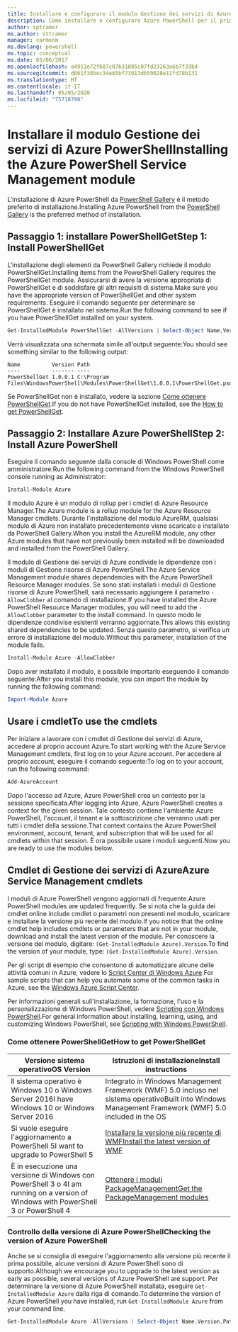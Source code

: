 ```yaml
---
title: Installare e configurare il modulo Gestione dei servizi di Azure PowerShell | Documenti di Microsoft
description: Come installare e configurare Azure PowerShell per il primo uso.
author: sptramer
ms.author: sttramer
manager: carmonm
ms.devlang: powershell
ms.topic: conceptual
ms.date: 03/06/2017
ms.openlocfilehash: a4911e72f687c07b31805c07fd23263a6b7f33b4
ms.sourcegitcommit: d661f38bec34e65bf73913db59028e11fd78b131
ms.translationtype: HT
ms.contentlocale: it-IT
ms.lasthandoff: 05/05/2020
ms.locfileid: "75718798"
---
```

# <a name="installing-the-azure-powershell-service-management-module"></a><span data-ttu-id="1a59d-103">Installare il modulo Gestione dei servizi di Azure PowerShell</span><span class="sxs-lookup"><span data-stu-id="1a59d-103">Installing the Azure PowerShell Service Management module</span></span>

<span data-ttu-id="1a59d-104">L'installazione di Azure PowerShell da [PowerShell Gallery](https://www.powershellgallery.com/) è il metodo preferito di installazione.</span><span class="sxs-lookup"><span data-stu-id="1a59d-104">Installing Azure PowerShell from the [PowerShell Gallery](https://www.powershellgallery.com/) is the preferred method of installation.</span></span>

## <a name="step-1-install-powershellget"></a><span data-ttu-id="1a59d-105">Passaggio 1: installare PowerShellGet</span><span class="sxs-lookup"><span data-stu-id="1a59d-105">Step 1: Install PowerShellGet</span></span>

<span data-ttu-id="1a59d-106">L'installazione degli elementi da PowerShell Gallery richiede il modulo PowerShellGet.</span><span class="sxs-lookup"><span data-stu-id="1a59d-106">Installing items from the PowerShell Gallery requires the PowerShellGet module.</span></span> <span data-ttu-id="1a59d-107">Assicurarsi di avere la versione appropriata di PowerShellGet e di soddisfare gli altri requisiti di sistema.</span><span class="sxs-lookup"><span data-stu-id="1a59d-107">Make sure you have the appropriate version of PowerShellGet and other system requirements.</span></span> <span data-ttu-id="1a59d-108">Eseguire il comando seguente per determinare se PowerShellGet è installato nel sistema.</span><span class="sxs-lookup"><span data-stu-id="1a59d-108">Run the following command to see if you have PowerShellGet installed on your system.</span></span>

```powershell
Get-InstalledModule PowerShellGet -AllVersions | Select-Object Name,Version,Path
```

<span data-ttu-id="1a59d-109">Verrà visualizzata una schermata simile all'output seguente:</span><span class="sxs-lookup"><span data-stu-id="1a59d-109">You should see something similar to the following output:</span></span>

```output
Name          Version Path
----          ------- ----
PowerShellGet 1.0.0.1 C:\Program Files\WindowsPowerShell\Modules\PowerShellGet\1.0.0.1\PowerShellGet.psd1
```

<span data-ttu-id="1a59d-110">Se PowerShellGet non è installato, vedere la sezione [Come ottenere PowerShellGet](#how-to-get-powershellget).</span><span class="sxs-lookup"><span data-stu-id="1a59d-110">If you do not have PowerShellGet installed, see the [How to get PowerShellGet](#how-to-get-powershellget).</span></span>

## <a name="step-2-install-azure-powershell"></a><span data-ttu-id="1a59d-111">Passaggio 2: Installare Azure PowerShell</span><span class="sxs-lookup"><span data-stu-id="1a59d-111">Step 2: Install Azure PowerShell</span></span>

<span data-ttu-id="1a59d-112">Eseguire il comando seguente dalla console di Windows PowerShell come amministratore:</span><span class="sxs-lookup"><span data-stu-id="1a59d-112">Run the following command from the Windows PowerShell console running as Administrator:</span></span>

```powershell
Install-Module Azure
```

<span data-ttu-id="1a59d-113">Il modulo Azure è un modulo di rollup per i cmdlet di Azure Resource Manager.</span><span class="sxs-lookup"><span data-stu-id="1a59d-113">The Azure module is a rollup module for the Azure Resource Manager cmdlets.</span></span> <span data-ttu-id="1a59d-114">Durante l'installazione del modulo AzureRM, qualsiasi modulo di Azure non installato precedentemente viene scaricato e installato da PowerShell Gallery.</span><span class="sxs-lookup"><span data-stu-id="1a59d-114">When you install the AzureRM module, any other Azure modules that have not previously been installed will be downloaded and installed from the PowerShell Gallery.</span></span>

<span data-ttu-id="1a59d-115">Il modulo di Gestione dei servizi di Azure condivide le dipendenze con i moduli di Gestione risorse di Azure PowerShell.</span><span class="sxs-lookup"><span data-stu-id="1a59d-115">The Azure Service Management module shares dependencies with the Azure PowerShell Resource Manager modules.</span></span> <span data-ttu-id="1a59d-116">Se sono stati installati i moduli di Gestione risorse di Azure PowerShell, sarà necessario aggiungere il parametro `-AllowClobber` al comando di installazione.</span><span class="sxs-lookup"><span data-stu-id="1a59d-116">If you have installed the Azure PowerShell Resource Manager modules, you will need to add the `-AllowClobber` parameter to the install command.</span></span> <span data-ttu-id="1a59d-117">In questo modo le dipendenze condivise esistenti verranno aggiornate.</span><span class="sxs-lookup"><span data-stu-id="1a59d-117">This allows this existing shared dependencies to be updated.</span></span> <span data-ttu-id="1a59d-118">Senza questo parametro, si verifica un errore di installazione del modulo.</span><span class="sxs-lookup"><span data-stu-id="1a59d-118">Without this parameter, installation of the module fails.</span></span>

```powershell
Install-Module Azure -AllowClobber
```

<span data-ttu-id="1a59d-119">Dopo aver installato il modulo, è possibile importarlo eseguendo il comando seguente:</span><span class="sxs-lookup"><span data-stu-id="1a59d-119">After you install this module, you can import the module by running the following command:</span></span>

```powershell
Import-Module Azure
```

## <a name="to-use-the-cmdlets"></a><span data-ttu-id="1a59d-120">Usare i cmdlet</span><span class="sxs-lookup"><span data-stu-id="1a59d-120">To use the cmdlets</span></span>

<span data-ttu-id="1a59d-121">Per iniziare a lavorare con i cmdlet di Gestione dei servizi di Azure, accedere al proprio account Azure.</span><span class="sxs-lookup"><span data-stu-id="1a59d-121">To start working with the Azure Service Management cmdlets, first log on to your Azure account.</span></span> <span data-ttu-id="1a59d-122">Per accedere al proprio account, eseguire il comando seguente:</span><span class="sxs-lookup"><span data-stu-id="1a59d-122">To log on to your account, run the following command:</span></span>

```powershell
Add-AzureAccount
```

<span data-ttu-id="1a59d-123">Dopo l'accesso ad Azure, Azure PowerShell crea un contesto per la sessione specificata.</span><span class="sxs-lookup"><span data-stu-id="1a59d-123">After logging into Azure, Azure PowerShell creates a context for the given session.</span></span> <span data-ttu-id="1a59d-124">Tale contesto contiene l'ambiente Azure PowerShell, l'account, il tenant e la sottoscrizione che verranno usati per tutti i cmdlet della sessione.</span><span class="sxs-lookup"><span data-stu-id="1a59d-124">That context contains the Azure PowerShell environment, account, tenant, and subscription that will be used for all cmdlets within that session.</span></span> <span data-ttu-id="1a59d-125">È ora possibile usare i moduli seguenti.</span><span class="sxs-lookup"><span data-stu-id="1a59d-125">Now you are ready to use the modules below.</span></span>

## <a name="azure-service-management-cmdlets"></a><span data-ttu-id="1a59d-126">Cmdlet di Gestione dei servizi di Azure</span><span class="sxs-lookup"><span data-stu-id="1a59d-126">Azure Service Management cmdlets</span></span>

<span data-ttu-id="1a59d-127">I moduli di Azure PowerShell vengono aggiornati di frequente.</span><span class="sxs-lookup"><span data-stu-id="1a59d-127">Azure PowerShell modules are updated frequently.</span></span> <span data-ttu-id="1a59d-128">Se si nota che la guida dei cmdlet online include cmdlet o parametri non presenti nel modulo, scaricare e installare la versione più recente del modulo.</span><span class="sxs-lookup"><span data-stu-id="1a59d-128">If you notice that the online cmdlet help includes cmdlets or parameters that are not in your module, download and install the latest version of the module.</span></span> <span data-ttu-id="1a59d-129">Per conoscere la versione del modulo, digitare: `(Get-InstalledModule Azure).Version`.</span><span class="sxs-lookup"><span data-stu-id="1a59d-129">To find the version of your module, type: `(Get-InstalledModule Azure).Version`.</span></span>

<span data-ttu-id="1a59d-130">Per gli script di esempio che consentono di automatizzare alcune delle attività comuni in Azure, vedere lo [Script Center di Windows Azure](http://www.windowsazure.com/documentation/scripts/).</span><span class="sxs-lookup"><span data-stu-id="1a59d-130">For sample scripts that can help you automate some of the common tasks in Azure, see the [Windows Azure Script Center](http://www.windowsazure.com/documentation/scripts/).</span></span>

<span data-ttu-id="1a59d-131">Per informazioni generali sull'installazione, la formazione, l'uso e la personalizzazione di Windows PowerShell, vedere [Scripting con Windows PowerShell](https://go.microsoft.com/fwlink/p/?linkid=320210).</span><span class="sxs-lookup"><span data-stu-id="1a59d-131">For general information about installing, learning, using, and customizing Windows PowerShell, see [Scripting with Windows PowerShell](https://go.microsoft.com/fwlink/p/?linkid=320210).</span></span>

### <a name="how-to-get-powershellget"></a><span data-ttu-id="1a59d-132">Come ottenere PowerShellGet</span><span class="sxs-lookup"><span data-stu-id="1a59d-132">How to get PowerShellGet</span></span>

|<span data-ttu-id="1a59d-133">Versione sistema operativo</span><span class="sxs-lookup"><span data-stu-id="1a59d-133">OS Version</span></span>|<span data-ttu-id="1a59d-134">Istruzioni di installazione</span><span class="sxs-lookup"><span data-stu-id="1a59d-134">Install instructions</span></span>|
|---|---|
|<span data-ttu-id="1a59d-135">Il sistema operativo è Windows 10 o Windows Server 2016</span><span class="sxs-lookup"><span data-stu-id="1a59d-135">I have Windows 10 or Windows Server 2016</span></span>|<span data-ttu-id="1a59d-136">Integrato in Windows Management Framework (WMF) 5.0 incluso nel sistema operativo</span><span class="sxs-lookup"><span data-stu-id="1a59d-136">Built into Windows Management Framework (WMF) 5.0 included in the OS</span></span>|
|<span data-ttu-id="1a59d-137">Si vuole eseguire l'aggiornamento a PowerShell 5</span><span class="sxs-lookup"><span data-stu-id="1a59d-137">I want to upgrade to PowerShell 5</span></span>|[<span data-ttu-id="1a59d-138">Installare la versione più recente di WMF</span><span class="sxs-lookup"><span data-stu-id="1a59d-138">Install the latest version of WMF</span></span>](https://www.microsoft.com/download/details.aspx?id=54616)|
|<span data-ttu-id="1a59d-139">È in esecuzione una versione di Windows con PowerShell 3 o 4</span><span class="sxs-lookup"><span data-stu-id="1a59d-139">I am running on a version of Windows with PowerShell 3 or PowerShell 4</span></span>|[<span data-ttu-id="1a59d-140">Ottenere i moduli PackageManagement</span><span class="sxs-lookup"><span data-stu-id="1a59d-140">Get the PackageManagement modules</span></span>](https://go.microsoft.com/fwlink/?LinkID=746217)|

<div id="helpmechoose"/>

### <a name="checking-the-version-of-azure-powershell"></a><span data-ttu-id="1a59d-141">Controllo della versione di Azure PowerShell</span><span class="sxs-lookup"><span data-stu-id="1a59d-141">Checking the version of Azure PowerShell</span></span>

<span data-ttu-id="1a59d-142">Anche se si consiglia di eseguire l'aggiornamento alla versione più recente il prima possibile, alcune versioni di Azure PowerShell sono di supporto.</span><span class="sxs-lookup"><span data-stu-id="1a59d-142">Although we encourage you to upgrade to the latest version as early as possible, several versions of Azure PowerShell are support.</span></span> <span data-ttu-id="1a59d-143">Per determinare la versione di Azure PowerShell installata, eseguire `Get-InstalledModule Azure` dalla riga di comando.</span><span class="sxs-lookup"><span data-stu-id="1a59d-143">To determine the version of Azure PowerShell you have installed, run `Get-InstalledModule Azure` from your command line.</span></span>

```powershell
Get-InstalledModule Azure -AllVersions | Select-Object Name,Version,Path
```
